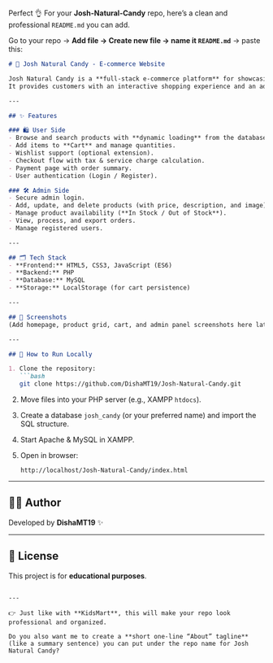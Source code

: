 Perfect 👌 For your **Josh-Natural-Candy** repo, here’s a clean and professional `README.md` you can add.

Go to your repo → **Add file → Create new file → name it `README.md`** → paste this:

````markdown
# 🍬 Josh Natural Candy - E-commerce Website  

Josh Natural Candy is a **full-stack e-commerce platform** for showcasing and selling natural candies.  
It provides customers with an interactive shopping experience and an admin dashboard for managing products and orders.  

---

## ✨ Features  

### 🛍️ User Side  
- Browse and search products with **dynamic loading** from the database.  
- Add items to **Cart** and manage quantities.  
- Wishlist support (optional extension).  
- Checkout flow with tax & service charge calculation.  
- Payment page with order summary.  
- User authentication (Login / Register).  

### 🛠️ Admin Side  
- Secure admin login.  
- Add, update, and delete products (with price, description, and image).  
- Manage product availability (**In Stock / Out of Stock**).  
- View, process, and export orders.  
- Manage registered users.  

---

## 🗂️ Tech Stack  
- **Frontend:** HTML5, CSS3, JavaScript (ES6)  
- **Backend:** PHP  
- **Database:** MySQL  
- **Storage:** LocalStorage (for cart persistence)  

---

## 📸 Screenshots  
(Add homepage, product grid, cart, and admin panel screenshots here later)  

---

## 🚀 How to Run Locally  

1. Clone the repository:  
   ```bash
   git clone https://github.com/DishaMT19/Josh-Natural-Candy.git
````

2. Move files into your PHP server (e.g., XAMPP `htdocs`).
3. Create a database `josh_candy` (or your preferred name) and import the SQL structure.
4. Start Apache & MySQL in XAMPP.
5. Open in browser:

   ```
   http://localhost/Josh-Natural-Candy/index.html
   ```

---

## 👩‍💻 Author

Developed by **DishaMT19** ✨

---

## 📜 License

This project is for **educational purposes**.

```

---

👉 Just like with **KidsMart**, this will make your repo look professional and organized.  

Do you also want me to create a **short one-line “About” tagline** (like a summary sentence) you can put under the repo name for Josh Natural Candy?
```
